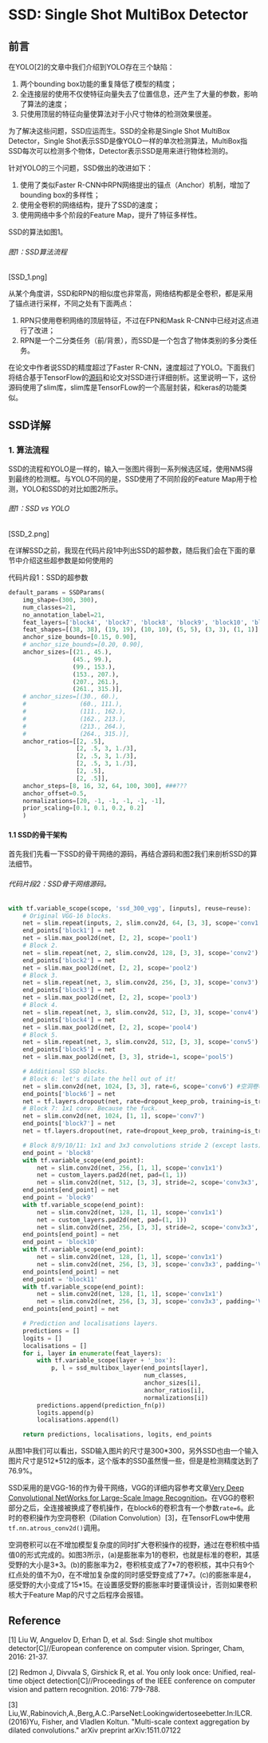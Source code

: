 # SSD: Single Shot MultiBox Detector

## 前言

在YOLO\[2\]的文章中我们介绍到YOLO存在三个缺陷：

1. 两个bounding box功能的重复降低了模型的精度；
2. 全连接层的使用不仅使特征向量失去了位置信息，还产生了大量的参数，影响了算法的速度；
3. 只使用顶层的特征向量使算法对于小尺寸物体的检测效果很差。

为了解决这些问题，SSD应运而生。SSD的全称是Single Shot MultiBox Detector，Single Shot表示SSD是像YOLO一样的单次检测算法，MultiBox指SSD每次可以检测多个物体，Detector表示SSD是用来进行物体检测的。

针对YOLO的三个问题，SSD做出的改进如下：

1. 使用了类似Faster R-CNN中RPN网络提出的锚点（Anchor）机制，增加了bounding box的多样性；
2. 使用全卷积的网络结构，提升了SSD的速度；
3. 使用网络中多个阶段的Feature Map，提升了特征多样性。

SSD的算法如图1。

###### 图1：SSD算法流程

\[SSD\_1.png\]

从某个角度讲，SSD和RPN的相似度也非常高，网络结构都是全卷积，都是采用了锚点进行采样，不同之处有下面两点：

1. RPN只使用卷积网络的顶层特征，不过在FPN和Mask R-CNN中已经对这点进行了改进；
2. RPN是一个二分类任务（前/背景），而SSD是一个包含了物体类别的多分类任务。

在论文中作者说SSD的精度超过了Faster R-CNN，速度超过了YOLO。下面我们将结合基于TensorFlow的[源码](https://github.com/balancap/SSD-Tensorflow)和论文对SSD进行详细剖析。这里说明一下，这份源码使用了slim库，slim库是TensorFLow的一个高层封装，和keras的功能类似。

## SSD详解

### 1. 算法流程

SSD的流程和YOLO是一样的，输入一张图片得到一系列候选区域，使用NMS得到最终的检测框。与YOLO不同的是，SSD使用了不同阶段的Feature Map用于检测，YOLO和SSD的对比如图2所示。

###### 图1：SSD vs YOLO

\[SSD\_2.png\]

在详解SSD之前，我现在代码片段1中列出SSD的超参数，随后我们会在下面的章节中介绍这些超参数是如何使用的

代码片段1：SSD的超参数

```py
default_params = SSDParams(
    img_shape=(300, 300),
    num_classes=21,
    no_annotation_label=21,
    feat_layers=['block4', 'block7', 'block8', 'block9', 'block10', 'block11'],
    feat_shapes=[(38, 38), (19, 19), (10, 10), (5, 5), (3, 3), (1, 1)],
    anchor_size_bounds=[0.15, 0.90],
    # anchor_size_bounds=[0.20, 0.90],
    anchor_sizes=[(21., 45.),
                  (45., 99.),
                  (99., 153.),
                  (153., 207.),
                  (207., 261.),
                  (261., 315.)],
    # anchor_sizes=[(30., 60.),
    #               (60., 111.),
    #               (111., 162.),
    #               (162., 213.),
    #               (213., 264.),
    #               (264., 315.)],
    anchor_ratios=[[2, .5],
                   [2, .5, 3, 1./3],
                   [2, .5, 3, 1./3],
                   [2, .5, 3, 1./3],
                   [2, .5],
                   [2, .5]],
    anchor_steps=[8, 16, 32, 64, 100, 300], ###???
    anchor_offset=0.5,
    normalizations=[20, -1, -1, -1, -1, -1],
    prior_scaling=[0.1, 0.1, 0.2, 0.2]
    )
```

#### 1.1 SSD的骨干架构

首先我们先看一下SSD的骨干网络的源码，再结合源码和图2我们来剖析SSD的算法细节。

###### 代码片段2：SSD骨干网络源码。

```py
with tf.variable_scope(scope, 'ssd_300_vgg', [inputs], reuse=reuse):
    # Original VGG-16 blocks.
    net = slim.repeat(inputs, 2, slim.conv2d, 64, [3, 3], scope='conv1')
    end_points['block1'] = net
    net = slim.max_pool2d(net, [2, 2], scope='pool1')
    # Block 2.
    net = slim.repeat(net, 2, slim.conv2d, 128, [3, 3], scope='conv2')
    end_points['block2'] = net
    net = slim.max_pool2d(net, [2, 2], scope='pool2')
    # Block 3.
    net = slim.repeat(net, 3, slim.conv2d, 256, [3, 3], scope='conv3')
    end_points['block3'] = net
    net = slim.max_pool2d(net, [2, 2], scope='pool3')
    # Block 4.
    net = slim.repeat(net, 3, slim.conv2d, 512, [3, 3], scope='conv4')
    end_points['block4'] = net
    net = slim.max_pool2d(net, [2, 2], scope='pool4')
    # Block 5.
    net = slim.repeat(net, 3, slim.conv2d, 512, [3, 3], scope='conv5')
    end_points['block5'] = net
    net = slim.max_pool2d(net, [3, 3], stride=1, scope='pool5')

    # Additional SSD blocks.
    # Block 6: let's dilate the hell out of it!
    net = slim.conv2d(net, 1024, [3, 3], rate=6, scope='conv6') #空洞卷积
    end_points['block6'] = net
    net = tf.layers.dropout(net, rate=dropout_keep_prob, training=is_training)
    # Block 7: 1x1 conv. Because the fuck.
    net = slim.conv2d(net, 1024, [1, 1], scope='conv7')
    end_points['block7'] = net
    net = tf.layers.dropout(net, rate=dropout_keep_prob, training=is_training)

    # Block 8/9/10/11: 1x1 and 3x3 convolutions stride 2 (except lasts).
    end_point = 'block8'
    with tf.variable_scope(end_point):
        net = slim.conv2d(net, 256, [1, 1], scope='conv1x1')
        net = custom_layers.pad2d(net, pad=(1, 1))
        net = slim.conv2d(net, 512, [3, 3], stride=2, scope='conv3x3', padding='VALID')
    end_points[end_point] = net
    end_point = 'block9'
    with tf.variable_scope(end_point):
        net = slim.conv2d(net, 128, [1, 1], scope='conv1x1')
        net = custom_layers.pad2d(net, pad=(1, 1))
        net = slim.conv2d(net, 256, [3, 3], stride=2, scope='conv3x3', padding='VALID')
    end_points[end_point] = net
    end_point = 'block10'
    with tf.variable_scope(end_point):
        net = slim.conv2d(net, 128, [1, 1], scope='conv1x1')
        net = slim.conv2d(net, 256, [3, 3], scope='conv3x3', padding='VALID')
    end_points[end_point] = net
    end_point = 'block11'
    with tf.variable_scope(end_point):
        net = slim.conv2d(net, 128, [1, 1], scope='conv1x1')
        net = slim.conv2d(net, 256, [3, 3], scope='conv3x3', padding='VALID')
    end_points[end_point] = net

    # Prediction and localisations layers.
    predictions = []
    logits = []
    localisations = []
    for i, layer in enumerate(feat_layers):
        with tf.variable_scope(layer + '_box'):
            p, l = ssd_multibox_layer(end_points[layer],
                                      num_classes,
                                      anchor_sizes[i],
                                      anchor_ratios[i],
                                      normalizations[i])
        predictions.append(prediction_fn(p))
        logits.append(p)
        localisations.append(l)

    return predictions, localisations, logits, end_points
```

从图1中我们可以看出，SSD输入图片的尺寸是300\*300，另外SSD也由一个输入图片尺寸是512\*512的版本，这个版本的SSD虽然慢一些，但是是检测精度达到了76.9%。

SSD采用的是VGG-16的作为骨干网络，VGG的详细内容参考文章[Very Deep Convolutional NetWorks for Large-Scale Image Recognition](https://senliuy.gitbooks.io/advanced-deep-learning/content/di-yi-zhang-ff1a-jing-dian-wang-luo/very-deep-convolutional-networks-for-large-scale-image-recognition.html)。在VGG的卷积部分之后，全连接被换成了卷机操作，在block6的卷积含有一个参数`rate=6`。此时的卷积操作为空洞卷积（Dilation Convolution）\[3\]，在TensorFLow中使用`tf.nn.atrous_conv2d()`调用。

空洞卷积可以在不增加模型复杂度的同时扩大卷积操作的视野，通过在卷积核中插值0的形式完成的。如图3所示，\(a\)是膨胀率为1的卷积，也就是标准的卷积，其感受野的大小是3\*3。\(b\)的膨胀率为2，卷积核变成了7\*7的卷积核，其中只有9个红点处的值不为0，在不增加复杂度的同时感受野变成了7\*7。\(c\)的膨胀率是4，感受野的大小变成了15\*15。在设置感受野的膨胀率时要谨慎设计，否则如果卷积核大于Feature Map的尺寸之后程序会报错。

## Reference

\[1\] Liu W, Anguelov D, Erhan D, et al. Ssd: Single shot multibox detector\[C\]//European conference on computer vision. Springer, Cham, 2016: 21-37.

\[2\] Redmon J, Divvala S, Girshick R, et al. You only look once: Unified, real-time object detection\[C\]//Proceedings of the IEEE conference on computer vision and pattern recognition. 2016: 779-788.

\[3\] Liu,W.,Rabinovich,A.,Berg,A.C.:ParseNet:Lookingwidertoseebetter.In:ILCR.\(2016\)Yu, Fisher, and Vladlen Koltun. "Multi-scale context aggregation by dilated convolutions." arXiv preprint arXiv:1511.07122

